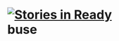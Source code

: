 [![Stories in Ready](https://badge.waffle.io/luizrogeriocn/buse.png?label=ready)](https://waffle.io/luizrogeriocn/buse)  
buse
====
